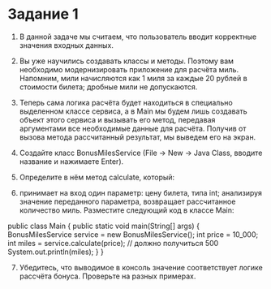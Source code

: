 # Задание 1

1. В данной задаче мы считаем, что пользователь вводит корректные значения входных данных.

2. Вы уже научились создавать классы и методы. Поэтому вам необходимо модернизировать приложение для расчёта миль. Напомним, мили начисляются как 1 миля за каждые 20 рублей в стоимости билета; дробные мили не допускаются.

3. Теперь сама логика расчёта будет находиться в специально выделенном классе сервиса, а в Main мы будем лишь создавать объект этого сервиса и вызывать его метод, передавая аргументами все необходимые данные для расчёта. Получив от вызова метода рассчитанный результат, мы выведем его на экран.

4. Создайте класс BonusMilesService (File -> New -> Java Class, вводите название и нажимаете Enter).

5. Определите в нём метод calculate, который:

6. принимает на вход один параметр: цену билета, типа int;
анализируя значение переданного параметра, возвращает рассчитанное количество миль.
Разместите следующий код в классе Main:

public class Main {
    public static void main(String[] args) {
        BonusMilesService service = new BonusMilesService();
        int price = 10_000;
        int miles = service.calculate(price); // должно получиться 500
        System.out.println(miles);
    }
}


7. Убедитесь, что выводимое в консоль значение соответствует логике рассчёта бонуса. Проверьте на разных примерах.

